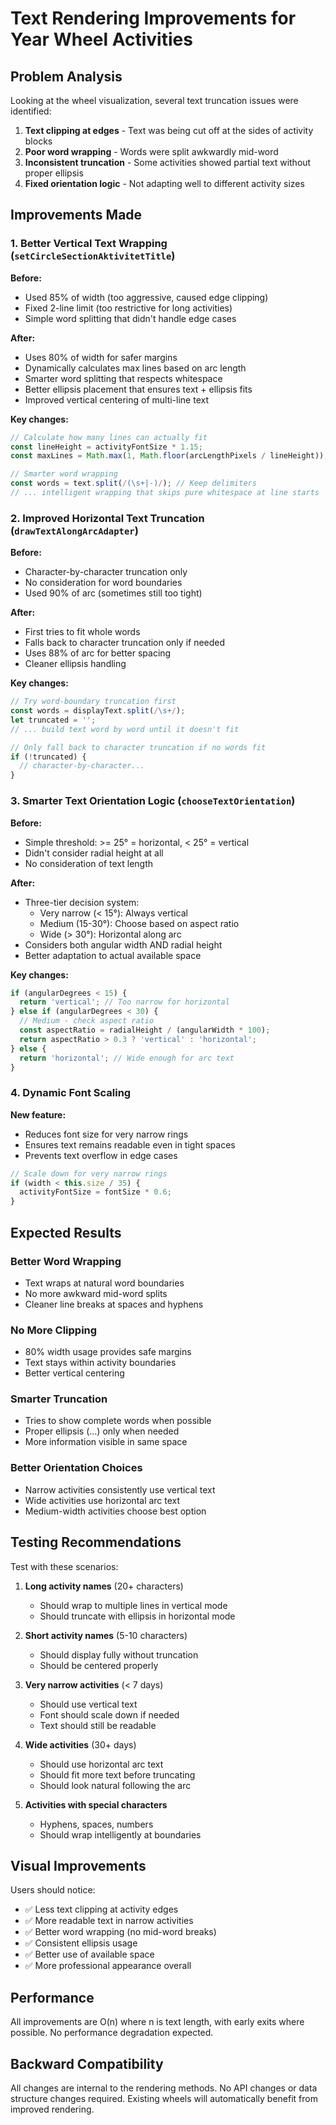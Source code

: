 # Text Rendering Improvements for Year Wheel Activities

## Problem Analysis

Looking at the wheel visualization, several text truncation issues were identified:

1. **Text clipping at edges** - Text was being cut off at the sides of activity blocks
2. **Poor word wrapping** - Words were split awkwardly mid-word
3. **Inconsistent truncation** - Some activities showed partial text without proper ellipsis
4. **Fixed orientation logic** - Not adapting well to different activity sizes

## Improvements Made

### 1. Better Vertical Text Wrapping (`setCircleSectionAktivitetTitle`)

**Before:**
- Used 85% of width (too aggressive, caused edge clipping)
- Fixed 2-line limit (too restrictive for long activities)
- Simple word splitting that didn't handle edge cases

**After:**
- Uses 80% of width for safer margins
- Dynamically calculates max lines based on arc length
- Smarter word splitting that respects whitespace
- Better ellipsis placement that ensures text + ellipsis fits
- Improved vertical centering of multi-line text

**Key changes:**
```javascript
// Calculate how many lines can actually fit
const lineHeight = activityFontSize * 1.15;
const maxLines = Math.max(1, Math.floor(arcLengthPixels / lineHeight));

// Smarter word wrapping
const words = text.split(/(\s+|-)/); // Keep delimiters
// ... intelligent wrapping that skips pure whitespace at line starts
```

### 2. Improved Horizontal Text Truncation (`drawTextAlongArcAdapter`)

**Before:**
- Character-by-character truncation only
- No consideration for word boundaries
- Used 90% of arc (sometimes still too tight)

**After:**
- First tries to fit whole words
- Falls back to character truncation only if needed
- Uses 88% of arc for better spacing
- Cleaner ellipsis handling

**Key changes:**
```javascript
// Try word-boundary truncation first
const words = displayText.split(/\s+/);
let truncated = '';
// ... build text word by word until it doesn't fit

// Only fall back to character truncation if no words fit
if (!truncated) {
  // character-by-character...
}
```

### 3. Smarter Text Orientation Logic (`chooseTextOrientation`)

**Before:**
- Simple threshold: >= 25° = horizontal, < 25° = vertical
- Didn't consider radial height at all
- No consideration of text length

**After:**
- Three-tier decision system:
  - Very narrow (< 15°): Always vertical
  - Medium (15-30°): Choose based on aspect ratio
  - Wide (> 30°): Horizontal along arc
- Considers both angular width AND radial height
- Better adaptation to actual available space

**Key changes:**
```javascript
if (angularDegrees < 15) {
  return 'vertical'; // Too narrow for horizontal
} else if (angularDegrees < 30) {
  // Medium - check aspect ratio
  const aspectRatio = radialHeight / (angularWidth * 100);
  return aspectRatio > 0.3 ? 'vertical' : 'horizontal';
} else {
  return 'horizontal'; // Wide enough for arc text
}
```

### 4. Dynamic Font Scaling

**New feature:**
- Reduces font size for very narrow rings
- Ensures text remains readable even in tight spaces
- Prevents text overflow in edge cases

```javascript
// Scale down for very narrow rings
if (width < this.size / 35) {
  activityFontSize = fontSize * 0.6;
}
```

## Expected Results

### Better Word Wrapping
- Text wraps at natural word boundaries
- No more awkward mid-word splits
- Cleaner line breaks at spaces and hyphens

### No More Clipping
- 80% width usage provides safe margins
- Text stays within activity boundaries
- Better vertical centering

### Smarter Truncation
- Tries to show complete words when possible
- Proper ellipsis (…) only when needed
- More information visible in same space

### Better Orientation Choices
- Narrow activities consistently use vertical text
- Wide activities use horizontal arc text
- Medium-width activities choose best option

## Testing Recommendations

Test with these scenarios:

1. **Long activity names** (20+ characters)
   - Should wrap to multiple lines in vertical mode
   - Should truncate with ellipsis in horizontal mode

2. **Short activity names** (5-10 characters)
   - Should display fully without truncation
   - Should be centered properly

3. **Very narrow activities** (< 7 days)
   - Should use vertical text
   - Font should scale down if needed
   - Text should still be readable

4. **Wide activities** (30+ days)
   - Should use horizontal arc text
   - Should fit more text before truncating
   - Should look natural following the arc

5. **Activities with special characters**
   - Hyphens, spaces, numbers
   - Should wrap intelligently at boundaries

## Visual Improvements

Users should notice:
- ✅ Less text clipping at activity edges
- ✅ More readable text in narrow activities
- ✅ Better word wrapping (no mid-word breaks)
- ✅ Consistent ellipsis usage
- ✅ Better use of available space
- ✅ More professional appearance overall

## Performance

All improvements are O(n) where n is text length, with early exits where possible. No performance degradation expected.

## Backward Compatibility

All changes are internal to the rendering methods. No API changes or data structure changes required. Existing wheels will automatically benefit from improved rendering.
